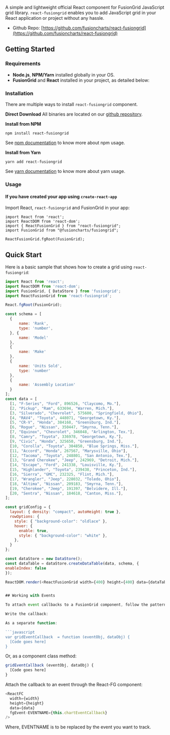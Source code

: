A simple and lightweight official React component for FusionGrid JavaScript grid library. `react-fusiongrid` enables you to add JavaScript grid in your React application or project without any hassle.

- Github Repo: [https://github.com/fusioncharts/react-fusiongrid](https://github.com/fusioncharts/react-fusiongrid)

## Getting Started

### Requirements

- **Node.js**, **NPM/Yarn** installed globally in your OS.
- **FusionGrid** and **React** installed in your project, as detailed below:

### Installation

There are multiple ways to install `react-fusiongrid` component.

**Direct Download**
All binaries are located on our [github repository](https://github.com/fusiongrid/react-fusiongrid-component).

**Install from NPM**

```
npm install react-fusiongrid
```

See [npm documentation](https://docs.npmjs.com/) to know more about npm usage.

**Install from Yarn**

```
yarn add react-fusiongrid
```

See [yarn documentation](https://yarnpkg.com/en/docs) to know more about yarn usage.

### Usage

#### If you have created your app using `create-react-app`

Import React, `react-fusiongrid` and FusionGrid in your app:

```
import React from 'react';
import ReactDOM from 'react-dom';
import { ReactFusionGrid } from "react-fusiongrid";
import FusionGrid from "@fusioncharts/fusiongrid";

ReactFusionGrid.fgRoot(FusionGrid);
```

## Quick Start

Here is a basic sample that shows how to create a grid using `react-fusiongrid`:

````javascript
import React from 'react';
import ReactDOM from 'react-dom';
import FusionGrid, { DataStore } from 'fusiongrid';
import ReactFusionGrid from 'react-fusiongrid';

React.fgRoot(FusionGrid);

const schema = [
  {
      name: 'Rank',
      type: 'number',
  }, {
      name: 'Model'
  },
  {
      name: 'Make'
  },
  {
      name: 'Units Sold',
      type: 'number'
  },
  {
      name: 'Assembly Location'
  }
];
const data = [
  [1, "F-Series", "Ford", 896526, "Claycomo, Mo."],
  [2, "Pickup", "Ram", 633694, "Warren, Mich."],
  [3, "Silverado", "Chevrolet", 575600, "Springfield, Ohio"],
  [4, "RAV4", "Toyota", 448071, "Georgetown, Ky."],
  [5, "CR-V", "Honda", 384168, "Greensburg, Ind."],
  [6, "Rogue", "Nissan", 350447, "Smyrna, Tenn."],
  [7, "Equinox", "Chevrolet", 346048, "Arlington, Tex."],
  [8, "Camry", "Toyota", 336978, "Georgetown, Ky."],
  [9, "Civic", "Honda", 325650, "Greensburg, Ind."],
  [10, "Corolla", "Toyota", 304850, "Blue Springs, Miss."],
  [11, "Accord", "Honda", 267567, "Marysville, Ohio"],
  [12, "Tacoma", "Toyota", 248801, "San Antonio, Tex."],
  [13, "Grand Cherokee", "Jeep", 242969, "Detroit, Mich."],
  [14, "Escape", "Ford", 241338, "Louisville, Ky."],
  [15, "Highlander", "Toyota", 239438, "Princeton, Ind."],
  [16, "Sierra", "GMC", 232325, "Flint, Mich."],
  [17, "Wrangler", "Jeep", 228032, "Toledo, Ohio"],
  [18, "Altima", "Nissan", 209183, "Smyrna, Tenn."],
  [19, "Cherokee", "Jeep", 191397, "Belvidere, Ill."],
  [20, "Sentra", "Nissan", 184618, "Canton, Miss."],
];

const gridConfig = {
  layout: { density: "compact", autoHeight: true },
  rowOptions: {
    style: { "background-color": "oldlace" },
    hover: {
      enable: true,
      style: { "background-color": "white" },
    },
  }
};

const dataStore = new DataStore();
const dataTable = dataStore.createDataTable(data, schema, {
enableIndex: false
});

ReactDOM.render(<ReactFusionGrid width={400} height={400} data={dataTable} config={gridConfig} />, document.getElementById('root'));


## Working with Events

To attach event callbacks to a FusionGrid component, follow the pattern below.

Write the callback:

As a separate function:

```javascript
var gridEventCallback  = function (eventObj, dataObj) {
  [Code goes here]
}
````

Or, as a component class method:

```javascript
gridEventCallback (eventObj, dataObj) {
  [Code goes here]
}
```

Attach the callback to an event through the React-FG component:

```javascript
<ReactFC
  width={width}
  height={height}
  data={data}
  fgEvent-EVENTNAME={this.chartEventCallback}
/>
```

Where, EVENTNAME is to be replaced by the event you want to track.
